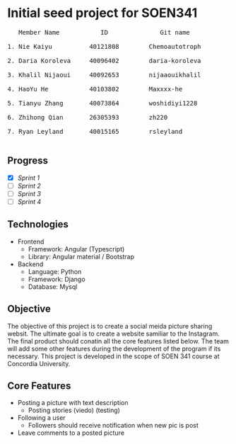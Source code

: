 # Initial seed project for SOEN341
<pre>
   Member Name           ID              Git name     <br />                      
1. Nie Kaiyu          40121808        Chemoautotroph  <br />                                 
2. Daria Koroleva     40096402        daria-koroleva  <br />
3. Khalil Nijaoui     40092653        nijaaouikhalil  <br />
4. HaoYu He           40103802        Maxxxx-he       <br />
5. Tianyu Zhang       40073864        woshidiyi1228   <br />
6. Zhihong Qian       26305393        zh220           <br />
7. Ryan Leyland       40015165        rsleyland       <br />
</pre>
 
## Progress
 - [x]  *Sprint 1*
 - [ ]  *Sprint 2*
 - [ ]  *Sprint 3*
 - [ ]  *Sprint 4*
 
## Technologies
- Frontend
  - Framework: Angular (Typescript)
  - Library: Angular material / Bootstrap
- Backend
  - Language: Python
  - Framework: Django
  - Database: Mysql
  
## Objective
The objective of this project is to create a social meida picture sharing websit. The ultimate goal is to create a website samiliar to the Instagram. The final product should conatin all the core features listed below. The team will add some other features during the development of the program if its necessary. This project is developed in the scope of SOEN 341 course at Concordia University. 

## Core Features
- Posting a picture with text description
   - Posting stories (viedo) (testing)
- Following a user
   - Followers should receive notification when new pic is post
- Leave comments to a posted picture



